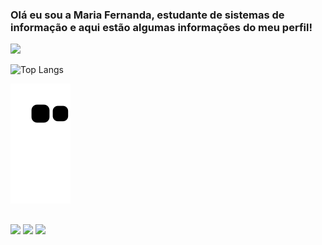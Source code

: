
  ### Olá eu sou a Maria Fernanda, estudante de sistemas de informação e aqui estão algumas informações do meu perfil!
<picture>
  <source
    srcset="https://github-readme-stats.vercel.app/api?username=nandinhaaa&show_icons=true&theme=dark"
    media="(prefers-color-scheme: dark)"
  />
  <source
    srcset="https://github-readme-stats.vercel.app/api?username=nandinhaaa&show_icons=true"
    media="(prefers-color-scheme: light), (prefers-color-scheme: no-preference)"
  />
  <img src="https://github-readme-stats.vercel.app/api?username=nandinhaaa&show_icons=true" />
</picture>
  
![Top Langs](https://github-readme-stats.vercel.app/api/top-langs/?username=nandinhaaa&layout=compact)        

  ![Snake animation](https://github.com/nandinhaaa/nandinhaaa/blob/output/github-contribution-grid-snake.svg)
 
</div>


  ##
<div> 
  <a href="https://instagram.com/nanda._aa" target="_blank"><img src="https://img.shields.io/badge/-Instagram-%23E4405F?style=for-the-badge&logo=instagram&logoColor=white" target="_blank"></a>
  <a href = "mailto:mariafernandaleee@gmail.com"><img src="https://img.shields.io/badge/-Gmail-%23333?style=for-the-badge&logo=gmail&logoColor=white" target="_blank"></a>
  <a href="https://www.linkedin.com/in/maria-fernanda-gon%C3%A7alves-94092b234/" target="_blank"><img src="https://img.shields.io/badge/-LinkedIn-%230077B5?style=for-the-badge&logo=linkedin&logoColor=white" target="_blank"></a> 

  
  
